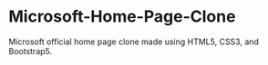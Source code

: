 # Microsoft-Home-Page-Clone
Microsoft official home page clone made using HTML5, CSS3, and Bootstrap5. 
